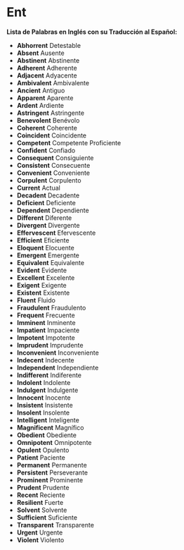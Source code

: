 # Ent



**Lista de Palabras en Inglés con su Traducción al Español:**

*   **Abhorrent**    Detestable
*   **Absent**    Ausente
*   **Abstinent**    Abstinente
*   **Adherent**    Adherente
*   **Adjacent**    Adyacente
*   **Ambivalent**    Ambivalente
*   **Ancient**    Antiguo
*   **Apparent**    Aparente
*   **Ardent**    Ardiente
*   **Astringent**    Astringente
*   **Benevolent**    Benévolo
*   **Coherent**    Coherente
*   **Coincident**    Coincidente
*   **Competent**    Competente   Proficiente
*   **Confident**    Confiado
*   **Consequent**    Consiguiente
*   **Consistent**    Consecuente
*   **Convenient**    Conveniente
*   **Corpulent**    Corpulento
*   **Current**    Actual
*   **Decadent**    Decadente
*   **Deficient**    Deficiente
*   **Dependent**    Dependiente
*   **Different**    Diferente
*   **Divergent**    Divergente
*   **Effervescent**    Efervescente
*   **Efficient**    Eficiente
*   **Eloquent**    Elocuente
*   **Emergent**    Emergente
*   **Equivalent**    Equivalente
*   **Evident**    Evidente
*   **Excellent**    Excelente
*   **Exigent**    Exigente
*   **Existent**    Existente
*   **Fluent**    Fluido
*   **Fraudulent**    Fraudulento
*   **Frequent**    Frecuente
*   **Imminent**    Inminente
*   **Impatient**    Impaciente
*   **Impotent**    Impotente
*   **Imprudent**    Imprudente
*   **Inconvenient**    Inconveniente
*   **Indecent**    Indecente
*   **Independent**    Independiente
*   **Indifferent**    Indiferente
*   **Indolent**    Indolente
*   **Indulgent**    Indulgente
*   **Innocent**    Inocente
*   **Insistent**    Insistente
*   **Insolent**    Insolente
*   **Intelligent**    Inteligente
*   **Magnificent**    Magnífico
*   **Obedient**    Obediente
*   **Omnipotent**    Omnipotente
*   **Opulent**    Opulento
*   **Patient**    Paciente
*   **Permanent**    Permanente
*   **Persistent**    Perseverante
*   **Prominent**    Prominente
*   **Prudent**    Prudente
*   **Recent**    Reciente
*   **Resilient**    Fuerte
*   **Solvent**    Solvente
*   **Sufficient**    Suficiente
*   **Transparent**    Transparente
*   **Urgent**    Urgente
*   **Violent**    Violento

